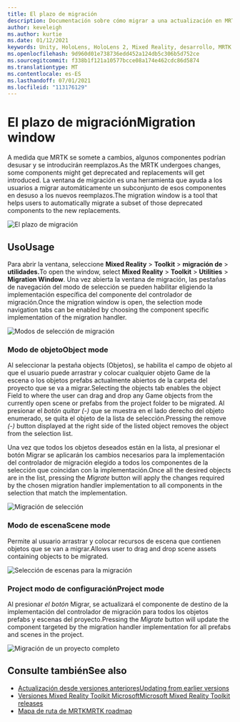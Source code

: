 ```yaml
---
title: El plazo de migración
description: Documentación sobre cómo migrar a una actualización en MRTK
author: keveleigh
ms.author: kurtie
ms.date: 01/12/2021
keywords: Unity, HoloLens, HoloLens 2, Mixed Reality, desarrollo, MRTK
ms.openlocfilehash: 9d960d01e738736edd452a124db5c306b5d752ce
ms.sourcegitcommit: f338b1f121a10577bcce08a174e462cdc86d5874
ms.translationtype: MT
ms.contentlocale: es-ES
ms.lasthandoff: 07/01/2021
ms.locfileid: "113176129"
---
```

# <a name="migration-window"></a><span data-ttu-id="5c568-104">El plazo de migración</span><span class="sxs-lookup"><span data-stu-id="5c568-104">Migration window</span></span>

<span data-ttu-id="5c568-105">A medida que MRTK se somete a cambios, algunos componentes podrían desusar y se introducirán reemplazos.</span><span class="sxs-lookup"><span data-stu-id="5c568-105">As the MRTK undergoes changes, some components might get deprecated and replacements will get introduced.</span></span>
<span data-ttu-id="5c568-106">La ventana de migración es una herramienta que ayuda a los usuarios a migrar automáticamente un subconjunto de esos componentes en desuso a los nuevos reemplazos.</span><span class="sxs-lookup"><span data-stu-id="5c568-106">The migration window is a tool that helps users to automatically migrate a subset of those deprecated components to the new replacements.</span></span>

![El plazo de migración](../images/migration-window/MRTK_Migration_Window.png)

## <a name="usage"></a><span data-ttu-id="5c568-108">Uso</span><span class="sxs-lookup"><span data-stu-id="5c568-108">Usage</span></span>

<span data-ttu-id="5c568-109">Para abrir la ventana, seleccione **Mixed Reality**  >  **Toolkit**  >  **migración de**  >  **utilidades.**</span><span class="sxs-lookup"><span data-stu-id="5c568-109">To open the window, select **Mixed Reality** > **Toolkit** > **Utilities** > **Migration Window**.</span></span> <span data-ttu-id="5c568-110">Una vez abierta la ventana de migración, las pestañas de navegación del modo de selección se pueden habilitar eligiendo la implementación específica del componente del controlador de migración.</span><span class="sxs-lookup"><span data-stu-id="5c568-110">Once the migration window is open, the selection mode navigation tabs can be enabled by choosing the component specific implementation of the migration handler.</span></span>  

![Modos de selección de migración](../images/migration-window/MRTK_Migration_Modes.png)

### <a name="object-mode"></a><span data-ttu-id="5c568-112">Modo de objeto</span><span class="sxs-lookup"><span data-stu-id="5c568-112">Object mode</span></span>

<span data-ttu-id="5c568-113">Al seleccionar la pestaña objects (Objetos), se habilita el campo de objeto al que el usuario puede arrastrar y colocar cualquier objeto Game de la escena o los objetos prefabs actualmente abiertos de la carpeta del proyecto que se va a migrar.</span><span class="sxs-lookup"><span data-stu-id="5c568-113">Selecting the objects tab enables the object Field to where the user can drag and drop any Game objects from the currently open scene or prefabs from the project folder to be migrated.</span></span>
<span data-ttu-id="5c568-114">Al presionar el *botón quitar (-)* que se muestra en el lado derecho del objeto enumerado, se quita el objeto de la lista de selección.</span><span class="sxs-lookup"><span data-stu-id="5c568-114">Pressing the remove *(-)* button displayed at the right side of the listed object removes the object from the selection list.</span></span>

<span data-ttu-id="5c568-115">Una vez que todos los objetos  deseados están en la lista, al presionar el botón Migrar se aplicarán los cambios necesarios para la implementación del controlador de migración elegido a todos los componentes de la selección que coincidan con la implementación.</span><span class="sxs-lookup"><span data-stu-id="5c568-115">Once all the desired objects are in the list, pressing the *Migrate* button will apply the changes required by the chosen migration handler implementation to all components in the selection that match the implementation.</span></span>

![Migración de selección](../images/migration-window/MRTK_Object_Migration.png)

### <a name="scene-mode"></a><span data-ttu-id="5c568-117">Modo de escena</span><span class="sxs-lookup"><span data-stu-id="5c568-117">Scene mode</span></span>

<span data-ttu-id="5c568-118">Permite al usuario arrastrar y colocar recursos de escena que contienen objetos que se van a migrar.</span><span class="sxs-lookup"><span data-stu-id="5c568-118">Allows user to drag and drop scene assets containing objects to be migrated.</span></span>

![Selección de escenas para la migración](../images/migration-window/MRTK_Scene_Selection.png)

### <a name="project-mode"></a><span data-ttu-id="5c568-120">Project modo de configuración</span><span class="sxs-lookup"><span data-stu-id="5c568-120">Project mode</span></span>

<span data-ttu-id="5c568-121">Al presionar *el botón* Migrar, se actualizará el componente de destino de la implementación del controlador de migración para todos los objetos prefabs y escenas del proyecto.</span><span class="sxs-lookup"><span data-stu-id="5c568-121">Pressing the *Migrate* button will update the component targeted by the migration handler implementation for all prefabs and scenes in the project.</span></span>

![Migración de un proyecto completo](../images/migration-window/MRTK_Project_Migration.png)

## <a name="see-also"></a><span data-ttu-id="5c568-123">Consulte también</span><span class="sxs-lookup"><span data-stu-id="5c568-123">See also</span></span>

- [<span data-ttu-id="5c568-124">Actualización desde versiones anteriores</span><span class="sxs-lookup"><span data-stu-id="5c568-124">Updating from earlier versions</span></span>](../../updates-deployment/updating.md)
- [<span data-ttu-id="5c568-125">Versiones Mixed Reality Toolkit Microsoft</span><span class="sxs-lookup"><span data-stu-id="5c568-125">Microsoft Mixed Reality Toolkit releases</span></span>](../../release-notes/mrtk-26-release-notes.md)
- [<span data-ttu-id="5c568-126">Mapa de ruta de MRTK</span><span class="sxs-lookup"><span data-stu-id="5c568-126">MRTK roadmap</span></span>](../../roadmap.md)
